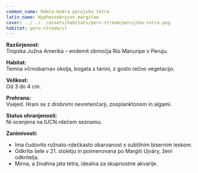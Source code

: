 ```yaml
---
common_name: Rdeče-modra perujska tetra
latin_name: Hyphessobrycon margitae
cover: ../../../assets/habitats/peru-stream/perujska-tetra.png
habitat: peru-stream/sl
---
```

**Razširjenost:**  
Tropska Južna Amerika – endemit območja Río Manuripe v Peruju.

**Habitat:**  
Temna »črnobarna« okolja, bogata s tanini, z gosto rečno vegetacijo.

**Velikost:**  
Od 3 do 4 cm.

**Prehrana:**  
Vsejed. Hrani se z drobnimi nevretenčarji, zooplanktonom in algami.

**Status ohranjenosti:**  
Ni ocenjena na IUCN rdečem seznamu.

**Zanimivosti:**
- Ima čudovito rožnato-rdečkasto obarvanost s subtilnim bisernim leskom.
- Odkrita šele v 21. stoletju in poimenovana po Margiti Ujváry, ženi odkritelja.
- Mirna, a živahna jata tetra, idealna za skupnostne akvarije.

